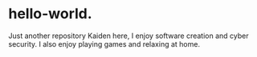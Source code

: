 # hello-world.
Just another repository
Kaiden here, I enjoy software creation and cyber security.
I also enjoy playing games and relaxing at home.
